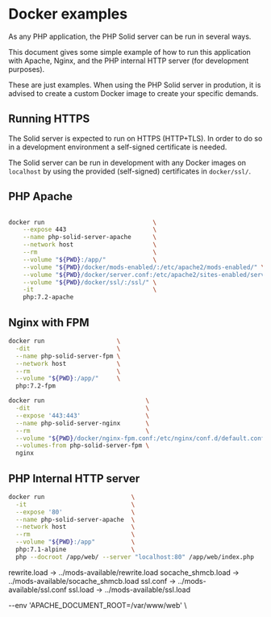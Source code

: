 # Docker examples

As any PHP application, the PHP Solid server can be run in several ways.

This document gives some simple example of how to run this application with
Apache, Nginx, and the PHP internal HTTP server (for development purposes).

These are just examples. When using the PHP Solid server in prodution, it is
advised to create a custom Docker image to create your specific demands.

## Running HTTPS

The Solid server is expected to run on HTTPS (HTTP+TLS). In order to do so in a
development environment a self-signed certificate is needed.

The Solid server can be run in development with any Docker images on `localhost`
by using the provided (self-signed) certificates in `docker/ssl/`.


## PHP Apache

```sh

docker run                              \
    --expose 443                        \
    --name php-solid-server-apache      \
    --network host                      \
    --rm                                \
    --volume "${PWD}:/app/"             \
    --volume "${PWD}/docker/mods-enabled/:/etc/apache2/mods-enabled/" \
    --volume "${PWD}/docker/server.conf:/etc/apache2/sites-enabled/server.conf" \
    --volume "${PWD}/docker/ssl/:/ssl/" \
    -it                                 \
    php:7.2-apache
```

## Nginx with FPM

```sh
docker run                    \
  -dit                        \
  --name php-solid-server-fpm \
  --network host              \
  --rm                        \
  --volume "${PWD}:/app/"     \
  php:7.2-fpm

docker run                            \
  -dit                                \
  --expose '443:443'                  \
  --name php-solid-server-nginx       \
  --rm                                \
  --volume "${PWD}/docker/nginx-fpm.conf:/etc/nginx/conf.d/default.conf:ro" \
  --volumes-from php-solid-server-fpm \
  nginx
```

## PHP Internal HTTP server

```sh
docker run                        \
  -it                             \
  --expose '80'                   \
  --name php-solid-server-apache  \
  --network host                  \
  --rm                            \
  --volume "${PWD}:/app"          \
  php:7.1-alpine                  \
  php --docroot /app/web/ --server "localhost:80" /app/web/index.php
```

rewrite.load -> ../mods-available/rewrite.load
socache_shmcb.load -> ../mods-available/socache_shmcb.load
ssl.conf -> ../mods-available/ssl.conf
ssl.load -> ../mods-available/ssl.load

  --env 'APACHE_DOCUMENT_ROOT=/var/www/web' \

